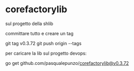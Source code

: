 # corefactorylib

sul progetto della shlib 

committare tutto e creare un tag

git tag v0.3.72
git push origin --tags

 

 

per caricare la lib sul progetto devops:

go get github.com/pasqualepunzo/corefactorylib@v0.3.72